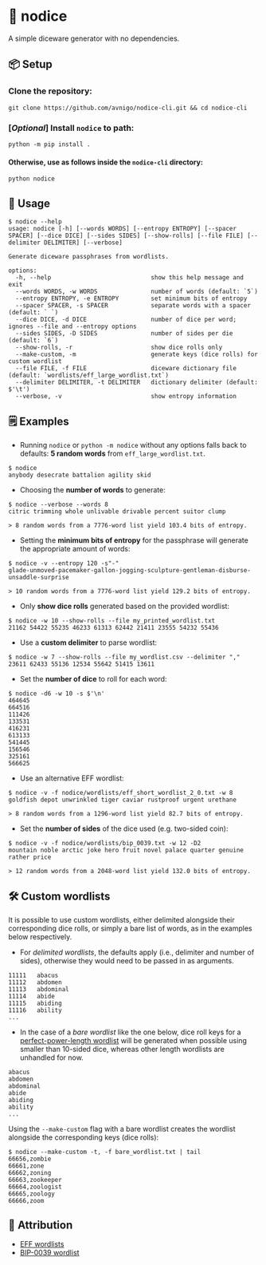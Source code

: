 # 🎲 nodice

A simple diceware generator with no dependencies.

## 📦 Setup

### Clone the repository:

```
git clone https://github.com/avnigo/nodice-cli.git && cd nodice-cli
```

### [*Optional*] Install `nodice` to path:

```pwsh
python -m pip install .
```

#### Otherwise, use as follows inside the `nodice-cli` directory:

```pwsh
python nodice
```

## 📖 Usage

```console
$ nodice --help
usage: nodice [-h] [--words WORDS] [--entropy ENTROPY] [--spacer SPACER] [--dice DICE] [--sides SIDES] [--show-rolls] [--file FILE] [--delimiter DELIMITER] [--verbose]

Generate diceware passphrases from wordlists.

options:
  -h, --help                            show this help message and exit
  --words WORDS, -w WORDS               number of words (default: `5`)
  --entropy ENTROPY, -e ENTROPY         set minimum bits of entropy
  --spacer SPACER, -s SPACER            separate words with a spacer (default: ` `)
  --dice DICE, -d DICE                  number of dice per word; ignores --file and --entropy options
  --sides SIDES, -D SIDES               number of sides per die (default: `6`)
  --show-rolls, -r                      show dice rolls only
  --make-custom, -m                     generate keys (dice rolls) for custom wordlist
  --file FILE, -f FILE                  diceware dictionary file (default: `wordlists/eff_large_wordlist.txt`)
  --delimiter DELIMITER, -t DELIMITER   dictionary delimiter (default: $'\t')
  --verbose, -v                         show entropy information
```

## 🗒️ Examples

- Running `nodice` or `python -m nodice` without any options falls back to defaults: **5 random words** from `eff_large_wordlist.txt`.

```console
$ nodice
anybody desecrate battalion agility skid
```

- Choosing the **number of words** to generate:

```console
$ nodice --verbose --words 8
citric trimming whole unlivable drivable percent suitor clump

> 8 random words from a 7776-word list yield 103.4 bits of entropy.
```

- Setting the **minimum bits of entropy** for the passphrase will generate the appropriate amount of words:

```console
$ nodice -v --entropy 120 -s"-"
glade-unmoved-pacemaker-gallon-jogging-sculpture-gentleman-disburse-unsaddle-surprise

> 10 random words from a 7776-word list yield 129.2 bits of entropy.
```

- Only **show dice rolls** generated based on the provided wordlist:

```console
$ nodice -w 10 --show-rolls --file my_printed_wordlist.txt
21162 54422 55235 46233 61313 62442 21411 23555 54232 55436
```

- Use a **custom delimiter** to parse wordlist:

```console
$ nodice -w 7 --show-rolls --file my_wordlist.csv --delimiter ","
23611 62433 55136 12534 55642 51415 13611
```

- Set the **number of dice** to roll for each word:

```console
$ nodice -d6 -w 10 -s $'\n'
464645
664516
111426
133531
416231
613133
541445
156546
325161
566625
```

- Use an alternative EFF wordlist:

```console
$ nodice -v -f nodice/wordlists/eff_short_wordlist_2_0.txt -w 8
goldfish depot unwrinkled tiger caviar rustproof urgent urethane

> 8 random words from a 1296-word list yield 82.7 bits of entropy.
```

- Set the **number of sides** of the dice used (e.g. two-sided coin):

```console
$ nodice -v -f nodice/wordlists/bip_0039.txt -w 12 -D2
mountain noble arctic joke hero fruit novel palace quarter genuine rather price

> 12 random words from a 2048-word list yield 132.0 bits of entropy.
```

## 🛠️ Custom wordlists

It is possible to use custom wordlists, either delimited alongside their corresponding dice rolls, or simply a bare list of words, as in the examples below respectively.

- For *delimited wordlists*, the defaults apply (i.e., delimiter and number of sides), otherwise they would need to be passed in as arguments.

```
11111	abacus
11112	abdomen
11113	abdominal
11114	abide
11115	abiding
11116	ability
...
```

- In the case of a *bare wordlist* like the one below, dice roll keys for a [perfect-power-length wordlist](https://en.wikipedia.org/wiki/Perfect_power) will be generated when possible using smaller than 10-sided dice, whereas other length wordlists are unhandled for now.

```
abacus
abdomen
abdominal
abide
abiding
ability
...
```

Using the `--make-custom` flag with a bare wordlist creates the wordlist alongside the corresponding keys (dice rolls):

```console
$ nodice --make-custom -t, -f bare_wordlist.txt | tail
66656,zombie
66661,zone
66662,zoning
66663,zookeeper
66664,zoologist
66665,zoology
66666,zoom
```

## 🔗 Attribution

- [EFF wordlists](https://www.eff.org/deeplinks/2016/07/new-wordlists-random-passphrases)
- [BIP-0039 wordlist](https://github.com/bitcoin/bips/blob/master/bip-0039/bip-0039-wordlists.md)
